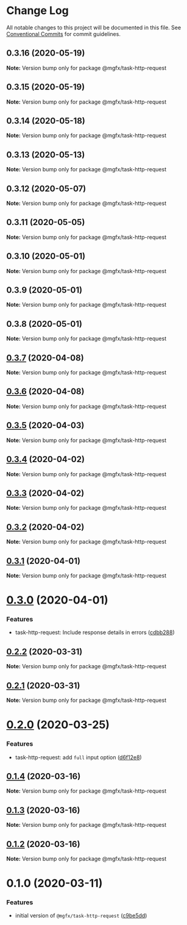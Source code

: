 # Change Log

All notable changes to this project will be documented in this file.
See [Conventional Commits](https://conventionalcommits.org) for commit guidelines.

## 0.3.16 (2020-05-19)

**Note:** Version bump only for package @mgfx/task-http-request





## 0.3.15 (2020-05-19)

**Note:** Version bump only for package @mgfx/task-http-request





## 0.3.14 (2020-05-18)

**Note:** Version bump only for package @mgfx/task-http-request





## 0.3.13 (2020-05-13)

**Note:** Version bump only for package @mgfx/task-http-request





## 0.3.12 (2020-05-07)

**Note:** Version bump only for package @mgfx/task-http-request





## 0.3.11 (2020-05-05)

**Note:** Version bump only for package @mgfx/task-http-request





## 0.3.10 (2020-05-01)

**Note:** Version bump only for package @mgfx/task-http-request





## 0.3.9 (2020-05-01)

**Note:** Version bump only for package @mgfx/task-http-request





## 0.3.8 (2020-05-01)

**Note:** Version bump only for package @mgfx/task-http-request





## [0.3.7](https://github.com/ai-labs-team/mgFx/compare/@mgfx/task-http-request@0.3.6...@mgfx/task-http-request@0.3.7) (2020-04-08)

**Note:** Version bump only for package @mgfx/task-http-request





## [0.3.6](https://github.com/ai-labs-team/mgFx/compare/@mgfx/task-http-request@0.3.5...@mgfx/task-http-request@0.3.6) (2020-04-08)

**Note:** Version bump only for package @mgfx/task-http-request





## [0.3.5](https://github.com/ai-labs-team/mgFx/compare/@mgfx/task-http-request@0.3.4...@mgfx/task-http-request@0.3.5) (2020-04-03)

**Note:** Version bump only for package @mgfx/task-http-request





## [0.3.4](https://github.com/ai-labs-team/mgFx/compare/@mgfx/task-http-request@0.3.3...@mgfx/task-http-request@0.3.4) (2020-04-02)

**Note:** Version bump only for package @mgfx/task-http-request





## [0.3.3](https://github.com/ai-labs-team/mgFx/compare/@mgfx/task-http-request@0.3.2...@mgfx/task-http-request@0.3.3) (2020-04-02)

**Note:** Version bump only for package @mgfx/task-http-request





## [0.3.2](https://github.com/ai-labs-team/mgFx/compare/@mgfx/task-http-request@0.3.1...@mgfx/task-http-request@0.3.2) (2020-04-02)

**Note:** Version bump only for package @mgfx/task-http-request





## [0.3.1](https://github.com/ai-labs-team/mgFx/compare/@mgfx/task-http-request@0.3.0...@mgfx/task-http-request@0.3.1) (2020-04-01)

**Note:** Version bump only for package @mgfx/task-http-request





# [0.3.0](https://github.com/ai-labs-team/mgFx/compare/@mgfx/task-http-request@0.2.2...@mgfx/task-http-request@0.3.0) (2020-04-01)


### Features

* task-http-request: Include response details in errors ([cdbb288](https://github.com/ai-labs-team/mgFx/commit/cdbb288))





## [0.2.2](https://github.com/ai-labs-team/mgFx/compare/@mgfx/task-http-request@0.2.1...@mgfx/task-http-request@0.2.2) (2020-03-31)

**Note:** Version bump only for package @mgfx/task-http-request





## [0.2.1](https://github.com/ai-labs-team/mgFx/compare/@mgfx/task-http-request@0.2.0...@mgfx/task-http-request@0.2.1) (2020-03-31)

**Note:** Version bump only for package @mgfx/task-http-request





# [0.2.0](https://github.com/ai-labs-team/mgFx/compare/@mgfx/task-http-request@0.1.4...@mgfx/task-http-request@0.2.0) (2020-03-25)


### Features

* task-http-request: add `full` input option ([d6f12e8](https://github.com/ai-labs-team/mgFx/commit/d6f12e8))





## [0.1.4](https://github.com/ai-labs-team/mgFx/compare/@mgfx/task-http-request@0.1.3...@mgfx/task-http-request@0.1.4) (2020-03-16)

**Note:** Version bump only for package @mgfx/task-http-request





## [0.1.3](https://github.com/ai-labs-team/mgFx/compare/@mgfx/task-http-request@0.1.2...@mgfx/task-http-request@0.1.3) (2020-03-16)

**Note:** Version bump only for package @mgfx/task-http-request





## [0.1.2](https://github.com/ai-labs-team/mgFx/compare/@mgfx/task-http-request@0.1.0...@mgfx/task-http-request@0.1.2) (2020-03-16)

**Note:** Version bump only for package @mgfx/task-http-request





# 0.1.0 (2020-03-11)


### Features

* initial version of `@mgfx/task-http-request` ([c9be5dd](https://github.com/ai-labs-team/mgFx/commit/c9be5dd))
